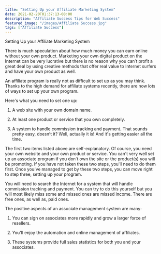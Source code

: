 ```yaml
---
title: "Setting Up your Affiliate Marketing System"
date: 2021-02-20T01:37:13-08:00
description: "Affiliate Success Tips for Web Success"
featured_image: "/images/Affiliate Success.jpg"
tags: ["Affiliate Success"]
---
```


Setting Up your Affiliate Marketing System

There is much speculation about how much money you can earn online without your own product. Marketing your own digital product on the Internet can be very lucrative but there is no reason why you can’t profit a great deal by using creative methods that offer real value to Internet surfers and have your own product as well.

An affiliate program is really not as difficult to set up as you may think. Thanks to the high demand for affiliate systems recently, there are now lots of ways to set up your own program.

Here's what you need to set one up:

1. A web site with your own domain name.

2. At least one product or service that you own completely.

3. A system to handle commission tracking and payment.
That sounds pretty easy, doesn’t it? Well, actually it is! And it's getting easier all the time.

The first two items listed above are self-explanatory. Of course, you need your own website and your own product or service. You can't very well set up an associate program if you don't own the site or the product(s) you will be promoting. If you have not taken these two steps, you'll need to do them first. Once you've managed to get by these two steps, you can move right to step three, setting up your program.

You will need to search the Internet for a system that will handle commission tracking and payment. You can try to do this yourself but you will most likely miss some and missed ones are missed income. There are free ones, as well as, paid ones. 

The positive aspects of an associate management system are many:

1. You can sign on associates more rapidly and grow a larger force of resellers.

2. You'll enjoy the automation and online management of affiliates.

3. These systems provide full sales statistics for both you and your associates.



